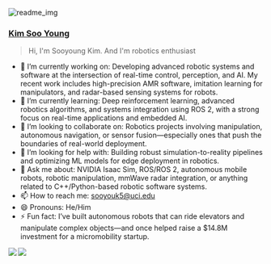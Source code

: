 ![readme_img](https://github.com/kimsooyoung/ros2aria/assets/12381733/71e87d36-1c35-4e0f-9b47-0ec892cb9f14)

### [Kim Soo Young](https://kimsooyoung.github.io/)

> Hi, I'm Sooyoung Kim. And I'm robotics enthusiast

- 🔭 I’m currently working on: Developing advanced robotic systems and software at the intersection of real-time control, perception, and AI. My recent work includes high-precision AMR software, imitation learning for manipulators, and radar-based sensing systems for robots.
- 🌱 I’m currently learning: Deep reinforcement learning, advanced robotics algorithms, and systems integration using ROS 2, with a strong focus on real-time applications and embedded AI.
- 👯 I’m looking to collaborate on: Robotics projects involving manipulation, autonomous navigation, or sensor fusion—especially ones that push the boundaries of real-world deployment.
- 🤔 I’m looking for help with: Building robust simulation-to-reality pipelines and optimizing ML models for edge deployment in robotics.
- 💬 Ask me about: NVIDIA Isaac Sim, ROS/ROS 2, autonomous mobile robots, robotic manipulation, mmWave radar integration, or anything related to C++/Python-based robotic software systems.
- 📫 How to reach me: sooyouk5@uci.edu
- 😄 Pronouns: He/Him
- ⚡ Fun fact: I’ve built autonomous robots that can ride elevators and manipulate complex objects—and once helped raise a $14.8M investment for a micromobility startup.


<img align="left" src="https://github-readme-stats.vercel.app/api?username=kimsooyoung&theme=monokai&layout=compact&count_private=true&show_icons=true&hide_border=true"/>
<img align="left" src="https://github-readme-stats.vercel.app/api/top-langs/?username=kimsooyoung&theme=monokai&layout=compact&hide_border=true&card_width=250&langs_count=12"/>

